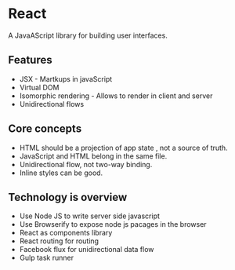 # React

A JavaAScript library for building user interfaces.

## Features

* JSX - Martkups in javaScript
* Virtual DOM
* Isomorphic rendering - Allows to render in client and server
* Unidirectional flows

## Core concepts

* HTML should be a projection of app state , not a source of truth.
* JavaScript and HTML belong in the same file.
* Unidirectional flow, not two-way binding.
* Inline styles can be good.

## Technology is overview

* Use Node JS to write server side javascript
* Use Browserify to expose node js pacages in the browser
* React as components library
* React routing for routing
* Facebook flux for unidirectional data flow
* Gulp task runner
